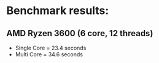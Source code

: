 # Benchmark results:

## AMD Ryzen 3600 (6 core, 12 threads)
- Single Core = 23.4 seconds
- Multi Core = 34.6 seconds
